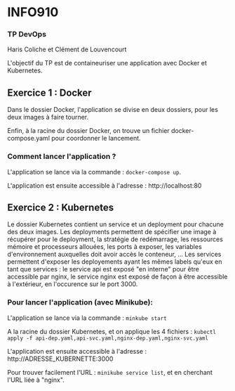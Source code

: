 # INFO910
### TP DevOps

Haris Coliche et Clément de Louvencourt

L'objectif du TP est de containeuriser une application avec Docker et Kubernetes.

## Exercice 1 : Docker

Dans le dossier Docker, l'application se divise en deux dossiers, pour les deux images à faire tourner.

Enfin, à la racine du dossier Docker, on trouve un fichier docker-compose.yaml pour coordonner le lancement.

### Comment lancer l'application ?

L'application se lance via la commande :
`docker-compose up`.

L'application est ensuite accessible à l'adresse : http://localhost:80


## Exercice 2 : Kubernetes

Le dossier Kubernetes contient un service et un deployment pour chacune des deux images. Les deployments permettent de spécifier une image à récupérer pour le deployment, la stratégie de redémarrage, les ressources mémoire et processeurs allouées, les ports à exposer, les variables d'environnement auxquelles doit avoir accès le conteneur, ...
Les services permettent d'exposer les deployements ayant les mêmes labels qu'eux en tant que services : le service api est exposé "en interne" pour être accessible par nginx, le service nginx est exposé de façon à être accessible à l'extérieur, en l'occurence sur le port 3000.

### Pour lancer l'application (avec Minikube):

L'application se lance via la commande :
`minkube start`

A la racine du dossier Kubernetes, et on applique les 4 fichiers :
`kubectl apply -f api-dep.yaml,api-svc.yaml,nginx-dep.yaml,nginx-svc.yaml`

L'application est ensuite accessible à l'adresse : http://ADRESSE_KUBERNETTE:3000

Pour trouver facilement l'URL : `minikube service list`, et en cherchant l'URL liée à "nginx".
